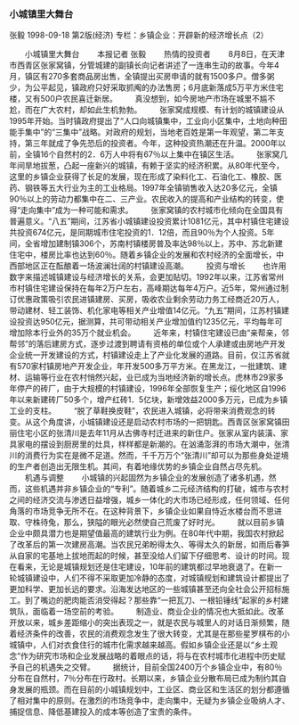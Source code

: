 ### 小城镇里大舞台
张毅
1998-09-18
第2版(经济)
专栏：乡镇企业：开辟新的经济增长点（2）

　　小城镇里大舞台
　　本报记者  张毅
　　热情的投资者
　　8月8日，在天津市西青区张家窝镇，分管城建的副镇长向记者讲述了一连串生动的故事。今年4月，镇区有270多套商品房出售，全镇提出买房申请的就有1500多户。僧多粥少，为公平起见，镇政府只好采取抓阄的办法售房；6月底新落成5万平方米住宅楼，又有500户农民喜迁新居。
　　真没想到，如今房地产市场在城里不尴不尬，而在广大农村，却如此生机勃勃。
　　张家窝成规模、有计划的城镇建设从1995年开始。当时镇政府提出了“人口向城镇集中，工业向小区集中，土地向种田能手集中”的“三集中”战略。对政府的规划，当地老百姓是第一年观望，第二年支持，第三年就成了争先恐后的投资者。今年，这种投资热潮还在升温。2000年以前，全镇16个自然村的2．6万人中将有67％以上集中在镇区生活。
　　张家窝几年间旱地拔葱，凸起一座新兴的城镇，有赖于坚实的经济积累。从80年代至今，这里的乡镇企业获得了长足的发展，现在形成了染料化工、石油化工、橡胶、医药、钢铁等五大行业为主的工业格局。1997年全镇销售收入达20多亿元，全镇90％以上的劳动力都集中在二、三产业。农民收入的提高和产业结构的转变，使得“走向集中”成为一种可能和需求。
　　张家窝镇的农村城市化倾向在全国具有普遍意义。“八五”期间，江苏省小城镇建设投资累计1081亿元，其中村镇住宅建设共投资674亿元，是同期城市住宅投资的1．12倍，而且90％为个人投资。5年间，全省增加建制镇306个，苏南村镇楼房普及率达98％以上，苏中、苏北新建住宅中，楼房比率也达到60％。随着乡镇企业的发展和农村经济的全面增长，中西部地区正在酝酿着一场波澜壮阔的村镇建设高潮。
　　投资与增长
　　也许用数字来描述城镇建设与经济增长的关系，会更加贴切。1992年以来，江苏省常州市村镇住宅建设保持在每年2万户左右，高峰期达每年4万户。近5年，常州通过制订优惠政策吸引农民进镇建房、买房，吸收农业剩余劳动力务工经商近20万人，带动建材、轻工装饰、机化家电等相关产业增值14亿元。“九五”期间，江苏村镇建设投资达950亿元，据测算，共可带动相关产业增加值约1235亿元，平均每年可增加除本行业外的35万个就业机会。
　　近年来，村镇住宅建设已由“亲帮亲，邻帮邻”的落后建房方式，逐步过渡到聘请有资格的单位或个人承建或由房地产开发企业统一开发建设的方式，村镇建设走上了产业化发展的道路。目前，仅江苏省就有570家村镇房地产开发企业，年开发500多万平方米。在黑龙江，一批建筑、建材、运输等行业在农村悄然兴起，业已成为当地经济新的增长点。虎林市29家多年停产的砖厂，由于大规模的村镇建设，1996年全部恢复生产；绥化地区自1996年以来新建砖厂50多个，增产红砖1．5亿块，新增效益2000多万元，已成为乡镇工业的支柱。
　　“脱了草鞋换皮鞋”，农民进入城镇，必将带来消费观念的转变。从这个角度讲，小城镇建设还是启动农村市场的一把钥匙。西青区张家窝镇田丽住宅小区的张清川是去年11月从古佛寺村迁进来的新住户。张家从室内装潢、家具家电的摆设到厨房里的灶具，样样都是新潮的。在汹涌澎湃的市场大潮中，张清川的消费行为实在是微不足道。然而，千千万万个“张清川”却可以为那些身处逆境的生产者创造出无限生机。其间，有着地缘优势的乡镇企业自然占尽先机。
　　机遇与调整
　　小城镇的兴起固然为乡镇企业的发展创造了诸多机遇，然而，这些机遇并非乡镇企业的“专利”。随着城乡二元经济结构的打破，城市与农村之间的经济交流与渗透日益增强，城乡一体化的大市场已经形成，任何领域、任何角落的市场竞争无所不在。在这种背景下，乡镇企业如果自恃近水楼台而不思进取、守株待兔，那么，狭隘的眼光必然使自己荒废了好时光。
　　就以目前乡镇企业中颇具潜力也是期望值最高的建筑行业为例。在80年代中期，我国农村掀起了改革后的第一次建房高潮。当农民兄弟盼得太久、等得太久的新居，如雨后春笋从自家的宅基地上拔地而起的时候，甚至没给人们留下仔细思考、设计的时间。现在看来，无论是城镇规划还是住宅建设，10年前的建筑都过早地衰退了。在新一轮城镇建设中，人们不得不采取更加冷静的态度，对城镇规划和建筑设计都提出了更加科学、更加长远的要求。沿海发达地区的一些城镇甚至还向全社会公开招标施工。到了嘴边的肥肉能否消受得起？那些靠“一把瓦刀、一根铅锤线”起家的乡村建筑队，面临着一场空前的考验。
　　制造业、商业企业的情况也大抵如此。改革开放以来，城乡差距缩小的突出表现之一，就是农民与城里人的对话日渐频繁，随着经济条件的改善，农民的消费观念发生了很大转变，尤其是在那些星罗棋布的小城镇中，人们对衣食住行的城市化需求越来越高。假如乡镇企业还是以“乡土观念”作为研究市场和企业发展战略的着眼点的话，将与在农村城市化进程中历史赋予自己的机遇失之交臂。
　　据统计，目前全国2400万个乡镇企业中，有80％分布在自然村，7％分布在行政村。长期以来，乡镇企业分散布局已成为制约其自身发展的瓶颈。而在目前的小城镇规划中，工业区、商业区和生活区的划分都遵循了相对集中的原则。在激烈的市场竞争中，走向集中，无疑为乡镇企业吸纳人才、捕捉信息、降低基建投入的成本等创造了宝贵的条件。
